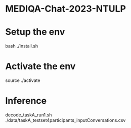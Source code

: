 # MEDIQA-Chat-2023-NTULP

# Setup the env
bash ./install.sh

# Activate the env
source ./activate

# Inference
decode_taskA_run1.sh ./data/taskA_testset4participants_inputConversations.csv
